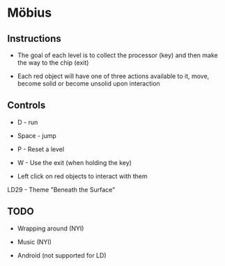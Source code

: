 Möbius
==============================

Instructions
----
- The goal of each level is to collect the processor (key) and then make the way to the chip (exit)

- Each red object will have one of three actions available to it, move, become solid or become unsolid upon interaction

Controls
----
- D - run

- Space - jump

- P - Reset a level

- W - Use the exit (when holding the key)

- Left click on red objects to interact with them



LD29 - Theme "Beneath the Surface"

TODO
----

- Wrapping around (NYI)

- Music (NYI)

- Android (not supported for LD)